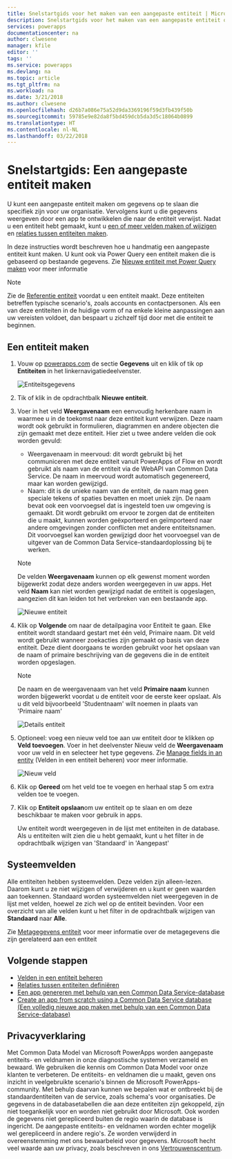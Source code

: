 ```yaml
---
title: Snelstartgids voor het maken van een aangepaste entiteit | Microsoft Docs
description: Snelstartgids voor het maken van een aangepaste entiteit op basis van een andere entiteit of een volledig nieuwe entiteit maken.
services: powerapps
documentationcenter: na
author: clwesene
manager: kfile
editor: ''
tags: ''
ms.service: powerapps
ms.devlang: na
ms.topic: article
ms.tgt_pltfrm: na
ms.workload: na
ms.date: 3/21/2018
ms.author: clwesene
ms.openlocfilehash: d26b7a086e75a52d9da3369196f59d3fb439f50b
ms.sourcegitcommit: 59785e9e82da8f5bd459dcb5da3d5c18064b0899
ms.translationtype: HT
ms.contentlocale: nl-NL
ms.lasthandoff: 03/22/2018
---
```

# <a name="quickstart-create-a-custom-entity"></a>Snelstartgids: Een aangepaste entiteit maken
U kunt een aangepaste entiteit maken om gegevens op te slaan die specifiek zijn voor uw organisatie. Vervolgens kunt u die gegevens weergeven door een app te ontwikkelen die naar de entiteit verwijst. Nadat u een entiteit hebt gemaakt, kunt u [een of meer velden maken of wijzigen](data-platform-manage-fields.md) en [relaties tussen entiteiten maken](data-platform-entity-lookup.md).

In deze instructies wordt beschreven hoe u handmatig een aangepaste entiteit kunt maken. U kunt ook via Power Query een entiteit maken die is gebaseerd op bestaande gegevens. Zie [Nieuwe entiteit met Power Query maken](data-platform-cds-newentity-pq.md) voor meer informatie

> [!NOTE]
> Zie de [Referentie entiteit](../../developer/common-data-service/reference/about-entity-reference.md) voordat u een entiteit maakt. Deze entiteiten betreffen typische scenario's, zoals accounts en contactpersonen. Als een van deze entiteiten in de huidige vorm of na enkele kleine aanpassingen aan uw vereisten voldoet, dan bespaart u zichzelf tijd door met die entiteit te beginnen.

## <a name="create-an-entity"></a>Een entiteit maken
1. Vouw op [powerapps.com](https://web.powerapps.com) de sectie **Gegevens** uit en klik of tik op **Entiteiten** in het linkernavigatiedeelvenster.

    ![Entiteitsgegevens](./media/data-platform-cds-create-entity/entitylist.png "Entiteitslijst")

2. Tik of klik in de opdrachtbalk **Nieuwe entiteit**.
3. Voer in het veld **Weergavenaam** een eenvoudig herkenbare naam in waarmee u in de toekomst naar deze entiteit kunt verwijzen. Deze naam wordt ook gebruikt in formulieren, diagrammen en andere objecten die zijn gemaakt met deze entiteit. Hier ziet u twee andere velden die ook worden gevuld:

    * Weergavenaam in meervoud: dit wordt gebruikt bij het communiceren met deze entiteit vanuit PowerApps of Flow en wordt gebruikt als naam van de entiteit via de WebAPI van Common Data Service. De naam in meervoud wordt automatisch gegenereerd, maar kan worden gewijzigd.
    * Naam: dit is de unieke naam van de entiteit, de naam mag geen speciale tekens of spaties bevatten en moet uniek zijn. De naam bevat ook een voorvoegsel dat is ingesteld toen uw omgeving is gemaakt. Dit wordt gebruikt om ervoor te zorgen dat de entiteiten die u maakt, kunnen worden geëxporteerd en geïmporteerd naar andere omgevingen zonder conflicten met andere entiteitsnamen. Dit voorvoegsel kan worden gewijzigd door het voorvoegsel van de uitgever van de Common Data Service-standaardoplossing bij te werken.

    > [!NOTE]
    > De velden **Weergavenaam** kunnen op elk gewenst moment worden bijgewerkt zodat deze anders worden weergegeven in uw apps. Het veld **Naam** kan niet worden gewijzigd nadat de entiteit is opgeslagen, aangezien dit kan leiden tot het verbreken van een bestaande app.

    ![Nieuwe entiteit](./media/data-platform-cds-create-entity/newentitypanel.png "deelvenster Nieuwe entiteit")

4. Klik op **Volgende** om naar de detailpagina voor Entiteit te gaan. Elke entiteit wordt standaard gestart met één veld, Primaire naam. Dit veld wordt gebruikt wanneer zoekacties zijn gemaakt op basis van deze entiteit. Deze dient doorgaans te worden gebruikt voor het opslaan van de naam of primaire beschrijving van de gegevens die in de entiteit worden opgeslagen.

    > [!NOTE]
    > De naam en de weergavenaam van het veld **Primaire naam** kunnen worden bijgewerkt voordat u de entiteit voor de eerste keer opslaat. Als u dit veld bijvoorbeeld 'Studentnaam' wilt noemen in plaats van 'Primaire naam'

    ![Details entiteit](./media/data-platform-cds-create-entity/newentitydetails.png "Details nieuwe entiteit")

5. Optioneel: voeg een nieuw veld toe aan uw entiteit door te klikken op **Veld toevoegen**. Voer in het deelvenster Nieuw veld de **Weergavenaam** voor uw veld in en selecteer het type gegevens. Zie [Manage fields in an entity](data-platform-manage-fields.md) (Velden in een entiteit beheren) voor meer informatie.

    ![Nieuw veld](./media/data-platform-cds-create-entity/newfieldpanel-2.png "deelvenster Nieuw veld")


6. Klik op **Gereed** om het veld toe te voegen en herhaal stap 5 om extra velden toe te voegen.
7. Klik op **Entiteit opslaan**om uw entiteit op te slaan en om deze beschikbaar te maken voor gebruik in apps.

    Uw entiteit wordt weergegeven in de lijst met entiteiten in de database. Als u entiteiten wilt zien die u hebt gemaakt, kunt u het filter in de opdrachtbalk wijzigen van 'Standaard' in 'Aangepast'

## <a name="system-fields"></a>Systeemvelden
Alle entiteiten hebben systeemvelden. Deze velden zijn alleen-lezen. Daarom kunt u ze niet wijzigen of verwijderen en u kunt er geen waarden aan toekennen. Standaard worden systeemvelden niet weergegeven in de lijst met velden, hoewel ze zich wel op de entiteit bevinden. Voor een overzicht van alle velden kunt u het filter in de opdrachtbalk wijzigen van **Standaard** naar **Alle**.

Zie [Metagegevens entiteit](../../developer/common-data-service/entity-metadata.md) voor meer informatie over de metagegevens die zijn gerelateerd aan een entiteit

## <a name="next-steps"></a>Volgende stappen
* [Velden in een entiteit beheren](data-platform-manage-fields.md)
* [Relaties tussen entiteiten definiëren](data-platform-entity-lookup.md)
* [Een app genereren met behulp van een Common Data Service-database](../canvas-apps/data-platform-create-app.md)
* [Create an app from scratch using a Common Data Service database (Een volledig nieuwe app maken met behulp van een Common Data Service-database)](../canvas-apps/data-platform-create-app-scratch.md)

## <a name="privacy-notice"></a>Privacyverklaring
Met Common Data Model van Microsoft PowerApps worden aangepaste entiteits- en veldnamen in onze diagnostische systemen verzameld en bewaard.  We gebruiken die kennis om Common Data Model voor onze klanten te verbeteren. De entiteits- en veldnamen die u maakt, geven ons inzicht in veelgebruikte scenario's binnen de Microsoft PowerApps-community. Met behulp daarvan kunnen we bepalen wat er ontbreekt bij de standaardentiteiten van de service, zoals schema's voor organisaties. De gegevens in de databasetabellen die aan deze entiteiten zijn gekoppeld, zijn niet toegankelijk voor en worden niet gebruikt door Microsoft. Ook worden de gegevens niet gerepliceerd buiten de regio waarin de database is ingericht. De aangepaste entiteits- en veldnamen worden echter mogelijk wel gerepliceerd in andere regio's. Ze worden verwijderd in overeenstemming met ons bewaarbeleid voor gegevens. Microsoft hecht veel waarde aan uw privacy, zoals beschreven in ons [Vertrouwenscentrum](https://www.microsoft.com/trustcenter/Privacy/default.aspx).

